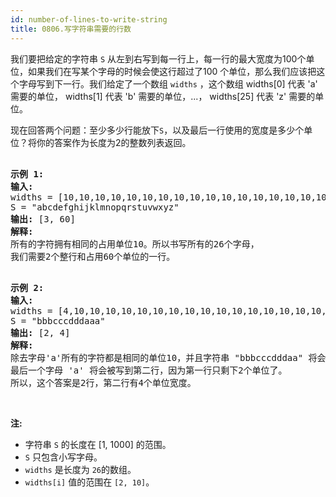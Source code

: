 ```yaml
---
id: number-of-lines-to-write-string
title: 0806.写字符串需要的行数
---
```

我们要把给定的字符串 <code>S</code> 从左到右写到每一行上，每一行的最大宽度为100个单位，如果我们在写某个字母的时候会使这行超过了100 个单位，那么我们应该把这个字母写到下一行。我们给定了一个数组 <code>widths</code> ，这个数组 widths[0] 代表 &#39;a&#39; 需要的单位， widths[1] 代表 &#39;b&#39; 需要的单位，...， widths[25] 代表 &#39;z&#39; 需要的单位。

现在回答两个问题：至少多少行能放下<code>S</code>，以及最后一行使用的宽度是多少个单位？将你的答案作为长度为2的整数列表返回。


<pre><br/><strong>示例 1:</strong><br/><strong>输入:</strong> <br/>widths = [10,10,10,10,10,10,10,10,10,10,10,10,10,10,10,10,10,10,10,10,10,10,10,10,10,10]<br/>S = &#34;abcdefghijklmnopqrstuvwxyz&#34;<br/><strong>输出:</strong> [3, 60]<br/><strong>解释: <br/></strong>所有的字符拥有相同的占用单位10。所以书写所有的26个字母，<br/>我们需要2个整行和占用60个单位的一行。<br/></pre>


<pre><br/><strong>示例 2:</strong><br/><strong>输入:</strong> <br/>widths = [4,10,10,10,10,10,10,10,10,10,10,10,10,10,10,10,10,10,10,10,10,10,10,10,10,10]<br/>S = &#34;bbbcccdddaaa&#34;<br/><strong>输出:</strong> [2, 4]<br/><strong>解释: <br/></strong>除去字母&#39;a&#39;所有的字符都是相同的单位10，并且字符串 &#34;bbbcccdddaa&#34; 将会覆盖 9 * 10 + 2 * 4 = 98 个单位.<br/>最后一个字母 &#39;a&#39; 将会被写到第二行，因为第一行只剩下2个单位了。<br/>所以，这个答案是2行，第二行有4个单位宽度。<br/></pre>

 

**注:**


- 字符串 <code>S</code> 的长度在 [1, 1000] 的范围。
- <code>S</code> 只包含小写字母。
- <code>widths</code> 是长度为 <code>26</code>的数组。
- <code>widths[i]</code> 值的范围在 <code>[2, 10]</code>。
